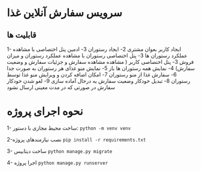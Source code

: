 # **سرویس سفارش آنلاین غذا**

## **قابلیت ها**

1- ایجاد کاربر بعوان مشتری
2- ایجاد رستوران
3- ادمین پنل اختصاصی با مشاهده عملکرد رستوران ها
3- پنل اختصاصی رستوران با مشاهده عملکرد رستوران و میزان فروش
3- پنل اختصاصی کاربر ( مشاهده مشاهده سفارش و جزئیات سفارش و وضعیت سفارش)
4- نمایش همه رستوران ها باز
5- نمایش منو غذای هر رستوران به صورت جدا
6- سفارش غذا از منو رستوران
7- امکان اضافه کردن و ویرایش منو غذا توسط رستوران
8- تبدیل خودکار وضعیت سفارش به درحال آماده سازی 
 9- لغو شدن خودکار سفارش در صورتی که در مدت معینی ارسال نشود



# نحوه اجرای پروژه

1- ساخت محیط مجازی با دستور:
`python -m venv venv`

2-نصب نیازمندهای پروژه
`pip install -r requirements.txt`

3- ساخت دیتابیس
`python manage.py migrate`

4- اجرا پروژه
`python manage.py runserver`
